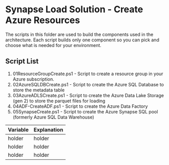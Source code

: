 # Synapse Load Solution - Create Azure Resources
The scripts in this folder are used to build the components used in the architecture.  Each script builds only one component so you can pick and choose what is needed for your environment.    
	

## Script List 
1. 01ResourceGroupCreate.ps1 - Script to create a resource group in your Azure subscription.  
2. 02AzureSQLDBCreate.ps1 - Script to create the Azure SQL Database to store the metadata table
3. 03AzureADLSCreate.ps1 - Script to create the Azure Data Lake Storage (gen 2) to store the parquet files for loading
4. 04ADF-CreateADF.ps1 - Script to create the Azure Data Factory 
5. 05SynapseCreate.ps1 - Script to create the Azure Synapse SQL pool (formerly Azure SQL Data Warehouse)

| Variable        | Explanation |          
| ------------- |-------------| 
| holder     | holder | 
| holder      | holder    |  
| holder | holder      |   
